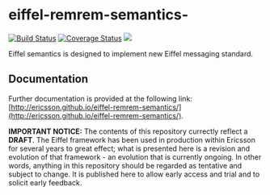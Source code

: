 # eiffel-remrem-semantics-

[![Build Status](https://travis-ci.org/Ericsson/eiffel-remrem-semantics.svg?branch=master)](https://travis-ci.org/Ericsson/eiffel-remrem-semantics)
[![Coverage Status](https://coveralls.io/repos/github/Ericsson/eiffel-remrem-semantics/badge.svg?branch=master)](https://coveralls.io/github/Ericsson/eiffel-remrem-semantics?branch=master)
[![](https://jitpack.io/v/Ericsson/eiffel-remrem-semantics.svg)](https://jitpack.io/#Ericsson/eiffel-remrem-semantics)

Eiffel semantics is designed to implement new Eiffel messaging standard.

## Documentation
Further documentation is provided at the following link: [http://ericsson.github.io/eiffel-remrem-semantics/](http://ericsson.github.io/eiffel-remrem-semantics/).

__IMPORTANT NOTICE:__ The contents of this repository currectly reflect a __DRAFT__. The Eiffel framework has been used in production within Ericsson for several years to great effect; what is presented here is a revision and evolution of that framework - an evolution that is currently ongoing. In other words, anything in this repository should be regarded as tentative and subject to change. It is published here to allow early access and trial and to solicit early feedback.

